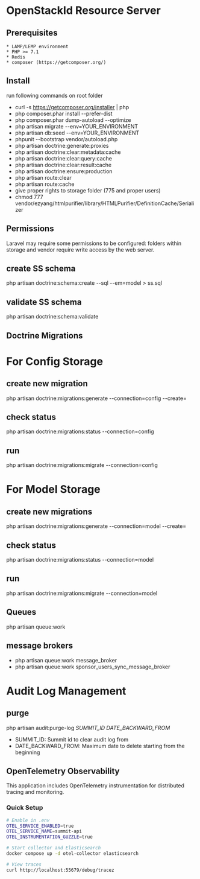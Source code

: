 # OpenStackId Resource Server

## Prerequisites

    * LAMP/LEMP environment
    * PHP >= 7.1
    * Redis
    * composer (https://getcomposer.org/)

## Install

run following commands on root folder
   * curl -s https://getcomposer.org/installer | php
   * php composer.phar install --prefer-dist
   * php composer.phar dump-autoload --optimize
   * php artisan migrate --env=YOUR_ENVIRONMENT
   * php artisan db:seed --env=YOUR_ENVIRONMENT
   * phpunit --bootstrap vendor/autoload.php
   * php artisan doctrine:generate:proxies
   * php artisan doctrine:clear:metadata:cache
   * php artisan doctrine:clear:query:cache
   * php artisan doctrine:clear:result:cache
   * php artisan doctrine:ensure:production
   * php artisan route:clear
   * php artisan route:cache
   * give proper rights to storage folder (775 and proper users)
   * chmod 777 vendor/ezyang/htmlpurifier/library/HTMLPurifier/DefinitionCache/Serializer
   
## Permissions

Laravel may require some permissions to be configured: folders within storage and vendor require write access by the web server.   

## create SS schema

php artisan doctrine:schema:create --sql --em=model > ss.sql

## validate SS schema

php artisan doctrine:schema:validate

## Doctrine Migrations

# For Config Storage

## create new migration
php artisan doctrine:migrations:generate --connection=config --create=<table-name>

## check status
php artisan doctrine:migrations:status --connection=config

## run
php artisan doctrine:migrations:migrate --connection=config

# For Model Storage

## create new migrations
php artisan doctrine:migrations:generate --connection=model --create=<table-name>

## check status
php artisan doctrine:migrations:status --connection=model

## run
php artisan doctrine:migrations:migrate --connection=model 

## Queues

php artisan queue:work

## message brokers
- php artisan queue:work message_broker
- php artisan queue:work sponsor_users_sync_message_broker

# Audit Log Management

## purge
php artisan audit:purge-log _SUMMIT_ID_ _DATE_BACKWARD_FROM_

- SUMMIT_ID: Summit id to clear audit log from
- DATE_BACKWARD_FROM: Maximum date to delete starting from the beginning

## OpenTelemetry Observability

This application includes OpenTelemetry instrumentation for distributed tracing and monitoring.

### Quick Setup
```bash
# Enable in .env
OTEL_SERVICE_ENABLED=true
OTEL_SERVICE_NAME=summit-api
OTEL_INSTRUMENTATION_GUZZLE=true

# Start collector and Elasticsearch
docker compose up -d otel-collector elasticsearch

# View traces
curl http://localhost:55679/debug/tracez
```